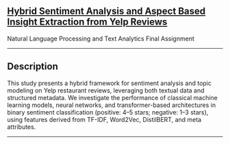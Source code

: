 ## [Hybrid Sentiment Analysis and Aspect Based Insight Extraction from Yelp Reviews](**Machine_Learning_Final_Assignment.ipynb**)

Natural Language Processing and Text Analytics
Final Assignment

---

## Description

This study presents a hybrid framework for sentiment analysis and topic modeling on Yelp restaurant reviews, leveraging both textual data and structured metadata. We investigate the performance of classical machine learning models, neural networks, and transformer-based architectures in binary sentiment classification (positive: 4–5 stars; negative: 1–3 stars), using features derived from TF-IDF, Word2Vec, DistilBERT, and meta attributes.

---
